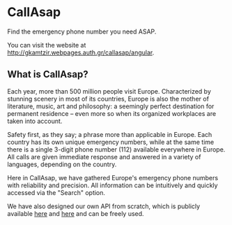 # CallAsap

Find the emergency phone number you need ASAP.

You can visit the website at http://gkamtzir.webpages.auth.gr/callasap/angular.

## What is CallAsap?

Each year, more than 500 million people visit Europe. Characterized by stunning scenery in most of its countries, Europe is also the mother of literature, music, art and philosophy: a seemingly perfect destination for permanent residence – even more so when its organized workplaces are taken into account.

Safety first, as they say; a phrase more than applicable in Europe. Each country has its own unique emergency numbers, while at the same time there is a single 3-digit phone number (112) available everywhere in Europe. All calls are given immediate response and answered in a variety of languages, depending on the country.

Here in CallAsap, we have gathered Europe's emergency phone numbers with reliability and precision. All information can be intuitively and quickly accessed via the "Search" option.

We have also designed our own API from scratch, which is publicly available [here](http://gkamtzir.webpages.auth.gr/api/) and [here](https://github.com/gkamtzir/callAsap-API-PHP) and can be freely used.
